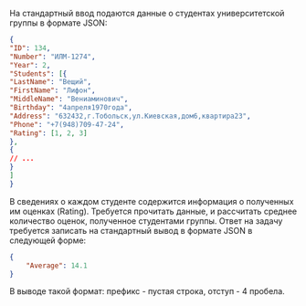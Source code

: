 На стандартный ввод подаются данные о студентах университетской группы в формате JSON:
```json
{
"ID": 134,
"Number": "ИЛМ-1274",
"Year": 2,
"Students": [{
"LastName": "Вещий",
"FirstName": "Лифон",
"MiddleName": "Вениаминович",
"Birthday": "4апреля1970года",
"Address": "632432,г.Тобольск,ул.Киевская,дом6,квартира23",
"Phone": "+7(948)709-47-24",
"Rating": [1, 2, 3]
},
{
// ...
}
]
}
```
В сведениях о каждом студенте содержится информация о полученных им оценках (Rating). Требуется прочитать данные, и рассчитать среднее количество оценок, полученное студентами группы. Ответ на задачу требуется записать на стандартный вывод в формате JSON в следующей форме:
````json
{
    "Average": 14.1
}
````
В выводе такой формат: префикс - пустая строка, отступ - 4 пробела.